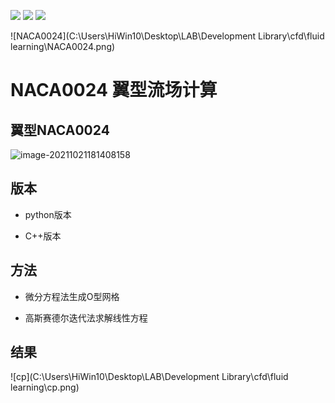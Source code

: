 ![](https://img.shields.io/badge/license-MIT-brightgreen)
![](https://img.shields.io/badge/language-python-yellowgreen)
![](https://img.shields.io/badge/language-C++-yellowgreen)



![NACA0024](C:\Users\HiWin10\Desktop\LAB\Development Library\cfd\fluid learning\NACA0024.png)





# **NACA0024 翼型流场计算**

## 翼型NACA0024

![image-20211021181408158](C:\Users\HiWin10\AppData\Roaming\Typora\typora-user-images\image-20211021181408158.png)

## 版本

- python版本

- C++版本

## 方法

- 微分方程法生成O型网格

- 高斯赛德尔迭代法求解线性方程

## 结果



  ![cp](C:\Users\HiWin10\Desktop\LAB\Development Library\cfd\fluid learning\cp.png)
